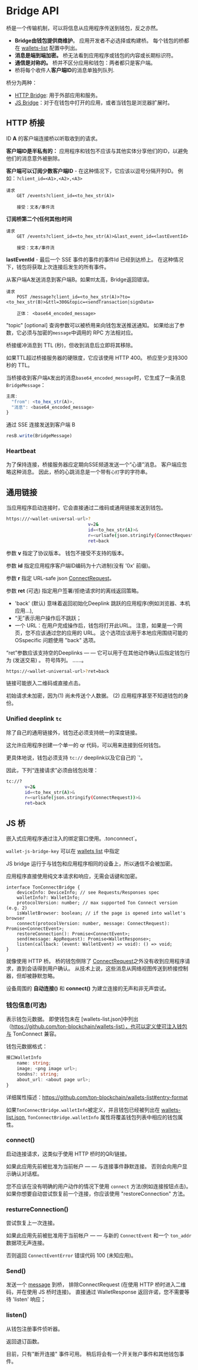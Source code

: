 # Bridge API

桥是一个传输机制，可以将信息从应用程序传送到钱包，反之亦然。

- **Bridge由钱包提供商维护**。 应用开发者不必选择或构建桥。 每个钱包的桥都在 [wallets-list](https://github.com/ton-blockchain/wallets-list) 配置中列出。
- **消息是端到端加密。** 桥无法看到应用程序或钱包的内容或长期标识符。
- **通信是对称的。** 桥并不区分应用和钱包：两者都只是客户端。
- 桥将每个收件人**客户端ID**的消息单独列队列.

桥分为两种：

- [HTTP Bridge](#http-bridge): 用于外部应用和服务。
- [JS Bridge](#js-bridge)：对于在钱包中打开的应用，或者当钱包是浏览器扩展时。

## HTTP 桥接

ID **A** 的客户端连接桥以听取收到的请求。

**客户端ID是半私有的：** 应用程序和钱包不应该与其他实体分享他们的ID，以避免他们的消息意外被删除。

**客户端可以订阅少数客户端ID** - 在这种情况下，它应该以逗号分隔开列ID。 例如：`?client_id=<A1>,<A2>,<A3>`

```tsx
请求
    GET /events?client_id=<to_hex_str(A)>

    接受：文本/事件流
```

**订阅桥第二个(任何其他)时间**

```tsx
请求
    GET /events?client_id=<to_hex_str(A)>&last_event_id=<lastEventId>

    接受：文本/事件流
```

**lastEventId** - 最后一个 SSE 事件的事件的事件Id 已经到达桥上。 在这种情况下，钱包将获取上次连接后发生的所有事件。

从客户端A发送消息到客户端B。如果ttl太高，Bridge返回错误。

```tsx
请求
    POST /message?client_id=<to_hex_str(A)>?to=<to_hex_str(B)>&ttl=300&topic=<sendTransaction|signData>

    正体： <base64_encoded_message>
```

"topic" [optional] 查询参数可以被桥用来向钱包发送推送通知。 如果给出了参数，它必须与加密的`message`中调用的 RPC 方法相对应。

桥接缓冲消息到 TTL (秒)，但收到消息后立即将其移除。

如果TTL超过桥接服务器的硬限度，它应该使用 HTTP 400。 桥应至少支持300秒的 TTL。

当桥接收到客户端`A`发出的消息`base64_encoded_message`时，它生成了一条消息`BridgeMessage`：

```js
主席:
  "from": <to_hex_str(A)>,
  "消息": <base64_encoded_message>
}
```

通过 SSE 连接发送到客户端 B

```js
resB.write(BridgeMessage)
```

### Heartbeat

为了保持连接，桥接服务器应定期向SSE频道发送一个“心谱”消息。 客户端应忽略这种消息。
因此，桥的心跳消息是一个带有`心打`字的字符串。

## 通用链接

当应用程序启动连接时，它会直接通过二维码或通用链接发送到钱包。

```bash
https:///<wallet-universal-url>?
                               v=2&
                               id=<to_hex_str(A)>&
                               r=<urlsafe(json.stringify(ConnectRequest))>&
                               ret=back
```

参数 **v** 指定了协议版本。 钱包不接受不支持的版本。

参数 **id** 指定应用程序客户端ID编码为十六进制(没有 '0x' 前缀)。

参数 **r** 指定 URL-safe json [ConnectRequest](/develop/dapps/ton-connect/protocol/requests-responses#initiating-connecess)。

参数 **ret** (可选) 指定用户签署/拒绝请求时的离线返回策略。

- 'back' (默认) 意味着返回初始化Deeplink 跳跃的应用程序(例如浏览器、本机应用...),
- “无”表示用户操作后不跳跃；
- 一个 URL：在用户完成操作后，钱包将打开此URL。 注意，如果是一个网页，您不应该通过您的应用的 URL。 这个选项应该用于本地应用围绕可能的 OSspecific 问题使用 "back" 选项。

“ret”参数应该支持空的Deeplinks — — 它可以用于在其他动作确认后指定钱包行为 (发送交易) 。 符号阵列。 ……。

```bash
https://<wallet-universal-url>?ret=back
```

链接可能嵌入二维码或直接点击。

初始请求未加密，因为(1) 尚未传送个人数据。 (2) 应用程序甚至不知道钱包的身份。

### Unified deeplink `tc`

除了自己的通用链接外，钱包还必须支持统一的深度链接。

这允许应用程序创建一个单一的 qr 代码，可以用来连接到任何钱包。

更具体地说，钱包必须支持 `tc://` deeplink以及它自己的 \`<wallet-universal-url>'。

因此，下列“连接请求”必须由钱包处理：

```bash
tc://?
       v=2&
       id=<to_hex_str(A)>&
       r=<urlsafe(json.stringify(ConnectRequest))>&
       ret=back
```

## JS 桥

嵌入式应用程序通过注入的绑定窗口使用。<wallet-js-bridge-key>.tonconnect\`。

`wallet-js-bridge-key` 可以在 [wallets list](https://github.com/ton-blockchain/wallets-list) 中指定

JS bridge 运行于与钱包和应用程序相同的设备上，所以通信不会被加密。

应用程序直接使用纯文本请求和响应，无需会话键和加密。

```tsx
interface TonConnectBridge {
    deviceInfo: DeviceInfo; // see Requests/Responses spec
    walletInfo?: WalletInfo;
    protocolVersion: number; // max supported Ton Connect version (e.g. 2)
    isWalletBrowser: boolean; // if the page is opened into wallet's browser
    connect(protocolVersion: number, message: ConnectRequest): Promise<ConnectEvent>;
    restoreConnection(): Promise<ConnectEvent>;
    send(message: AppRequest): Promise<WalletResponse>;
    listen(callback: (event: WalletEvent) => void): () => void;
}
```

就像使用 HTTP 桥。 桥的钱包侧除了 [ConnectRequest](/develop/dapps/ton-connect/protocol/requests-responses#initiating-connection)之外没有收到应用程序请求，直到会话得到用户确认。 从技术上说，这些消息从网络视图传送到桥接控制器，但却被静默忽略。

设备周围的 **自动连接()** 和 **connect()** 为建立连接的无声和非无声尝试。

### 钱包信息(可选)

表示钱包元数据。 即使钱包未在 [wallets-list.json]中列出（https://github.com/ton-blockchain/wallets-list），也可以定义使可注入钱包与 TonConnect 兼容。

钱包元数据格式：

```ts
接口WalletInfo
    name: string;
    image; <png image url>;
    tondns?: string;
    about_url: <about page url>;
}
```

详细属性描述：https://github.com/ton-blockchain/wallets-list#entry-format

如果`TonConnectBridge.walletInfo`被定义，并且钱包已经被列出在 [wallets-list.json](https://github.com/ton-blockchain/wallets-list), `TonConnectBridge.walletInfo` 属性将覆盖钱包列表中相应的钱包属性。

### connect()

启动连接请求，这类似于使用 HTTP 桥时的QR/链接。

如果此应用先前被批准为当前帐户 — — 与连接事件静默连接。 否则会向用户显示确认对话框。

您不应该在没有明确的用户动作的情况下使用 `connect` 方法(例如连接按钮点击)。 如果你想要自动尝试恢复前一个连接，你应该使用 "restoreConnection" 方法。

### resturreConnection()

尝试恢复上一次连接。

如果此应用先前被批准用于当前帐户 — — 与新的 `ConnectEvent` 和一个 `ton_addr` 数据项无声连接。

否则返回 `ConnectEventError` 错误代码 100 (未知应用)。

### Send()

发送一个 [message](/develop/dapps/ton-connect/protocol/requests-responses#messages) 到桥， 排除ConnectRequest (在使用 HTTP 桥时进入二维码，并在使用 JS 桥时连接)。
直接通过 WalletResponse 返回许诺，您不需要等待 'listen' 响应；

### listen()

从钱包注册事件侦听器。

返回退订函数。

目前，只有"断开连接" 事件可用。 稍后将会有一个开关账户事件和其他钱包事件。

